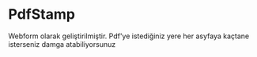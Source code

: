 # PdfStamp

Webform olarak geliştirilmiştir. Pdf'ye istediğiniz yere her asyfaya kaçtane isterseniz damga atabiliyorsunuz
